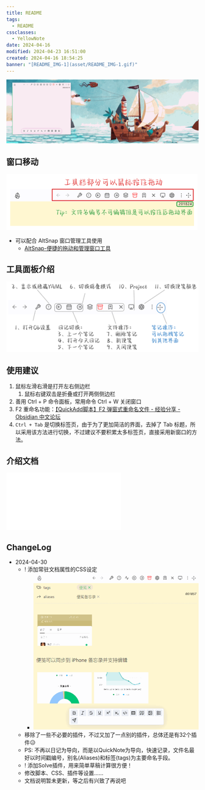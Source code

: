 ```yaml
---
title: README
tags:
  - README
cssclasses:
  - YellowNote
date: 2024-04-16
modified: 2024-04-23 16:51:00
created: 2024-04-16 18:54:25
banner: "[README_IMG-1](asset/README_IMG-1.gif)"
---
```


![README_IMG-1](./asset/README_IMG-1.gif)

## 窗口移动

![README_IMG-2](./asset/README_IMG-2.png)

- 可以配合 AltSnap 窗口管理工具使用
	- [AltSnap-便捷的拖动和管理窗口工具](%20https://pkmer.cn/show/20231014160307%20)

## 工具面板介绍

![README_IMG-3](./asset/README_IMG-3.png)

## 使用建议

1. 鼠标左滑右滑是打开左右侧边栏
	1. 鼠标右键双击是折叠或打开两侧侧边栏
2. 善用 Ctrl + P 命令面板，常用命令 Ctrl + W 关闭窗口
3. F2 重命名功能：[【QuickAdd脚本】F2 弹窗式重命名文件 - 经验分享 - Obsidian 中文论坛](https://forum-zh.obsidian.md/t/topic/31983/2)
4. `Ctrl + Tab` 是切换标签页，由于为了更加简洁的界面，去掉了 Tab 标题，所以采用该方法进行切换，不过建议不要积累太多标签页，直接采用新窗口的方法。

## 介绍文档

![docs](docs/docs.md)

## ChangeLog

- 2024-04-30
	- ! 添加常驻文档属性的CSS设定
		- ![](./asset/README_IMG-4.gif)
	- 移除了一些不必要的插件，不过又加了一点别的插件，总体还是有32个插件😥
	- PS: 不再以日记为导向，而是以QuickNote为导向，快速记录，文件名最好以时间戳编号，别名(Aliases)和标签(tags)为主要命名手段。
	- ! 添加Solve插件，用来简单草稿计算很方便！
	- 修改脚本、CSS、插件等设置......
	- 文档说明暂未更新，等之后有兴致了再说吧